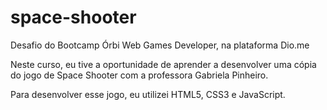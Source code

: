 # space-shooter

Desafio do Bootcamp Órbi Web Games Developer, na plataforma Dio.me

Neste curso, eu tive a oportunidade de aprender a desenvolver uma cópia do jogo de Space Shooter com a professora Gabriela Pinheiro.

Para desenvolver esse jogo, eu utilizei HTML5, CSS3 e JavaScript.
